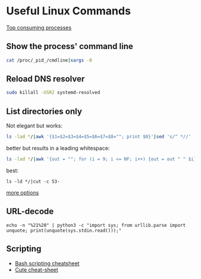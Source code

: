 # Useful Linux Commands

[Top consuming processes](cli-top-consumers.html)

## Show the process' command line

```sh
cat /proc/_pid_/cmdline|xargs -0
```

## Reload DNS resolver

```sh
sudo killall -USR2 systemd-resolved
```

## List directories only

Not elegant but works:
```sh
ls -lad */|awk '{$1=$2=$3=$4=$5=$6=$7=$8=""; print $0}'|sed 's/^ *//'
```
better but results in a leading whitespace:
```sh
ls -lad */|awk '{out = ""; for (i = 9; i <= NF; i++) {out = out " " $i}; print out}'
```
best:
```
ls -ld */|cut -c 53-
```
[more options](https://stackoverflow.com/questions/14352290/listing-only-directories-using-ls-in-bash)

## URL-decode
```
echo -n "%21%20" | python3 -c "import sys; from urllib.parse import unquote; print(unquote(sys.stdin.read()));"
```

## Scripting

* [Bash scripting cheatsheet](https://devhints.io/bash)
* [Cute cheat-sheet](https://pbs.twimg.com/media/FnBbebzaYAIkq1w?format=jpg&name=large)
